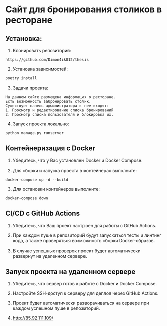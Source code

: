 # Сайт для бронирования столиков в ресторане

## Установка:
1. Клонировать репозиторий:

```
https://github.com/Dimon4ik812/thesis
```

2. Установка зависимостей:

```
poetry install
```

3. Задачи проекта:

```
На данном сайте размещена информация о ресторане. 
Есть возможность забронировать столик.
Существует панель администратора в нее входят: 
1. Просмотр и редактирование списка бронирований
2. Просмотр списка пользователя и блокировка их.
```

4. Запуск проекта локально: 

```
python manage.py runserver
```

## Контейнеризация с Docker

1. Убедитесь, что у Вас установлен Docker и Docker Compose.

2. Для сборки и запуска проекта в контейнерах выполните:
```
docker-compose up -d --build
```
3. Для остановки контейнеров выполните:
```
docker-compose down
```
## CI/CD с GitHub Actions

1. Убедитесь, что Ваш проект настроен для работы с GitHub Actions.

2. При каждом пуше в репозиторий будут запускаться тесты и линтинг кода, а также проверяться возможность сборки Docker-образов.

3. В случае успешных проверок проект будет автоматически развернут на удаленном сервере.

## Запуск проекта на удаленном сервере

1. Убедитесь, что сервер готов к работе с Docker и Docker Compose.

2. Настройте SSH-доступ к серверу для деплоя через GitHub Actions.

3. Проект будет автоматически разворачиваться на сервере при каждом успешном пуше в репозиторий.

4.  http://85.92.111.109/